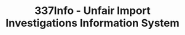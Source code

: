 ---
bigquery: https://console.cloud.google.com/bigquery?p=patents-public-data&d=usitc_investigations&page=dataset&project=sheets-management-319211
citation: US International Trade Commission 337Info Unfair Import Investigations Information
  System
contributors: US International Trade Comission
cost: None
description: US International Trade Commission 337Info Unfair Import Investigations
  Information System contains data on investigations done under Section 337. Section
  337 declares the infringement of certain statutory intellectual property rights
  and other forms of unfair competition in import trade to be unlawful practices.
  Most Section 337 investigations involve allegations of patent or registered trademark
  infringement.
documentation: FAQ and tutorial available on the site
last_edit: 04/10/2022, 21:53:56
location: https://pubapps2.usitc.gov/337external/
maintained_by: US International Trade Comission
schema_fields:
- dateCreated
- ouiiParticipation
- teoProceedingInvolved
- finalDetNoViolation
- investigationNo
- id
- investigationType
- startDateMarkmanHearing
- patentNumber
- currentStatus
- copyrightNumbers
- title
- markmanHearing
- complainant
- dateComplaintFiled
- endDateMarkmanHearing
- publication_number
- actualStartDateEvidHear
- teoReliefGranted
- gcAttorney
- finalIdOnViolationIssue
- respondent
- investigationTermDate
- finalIdOnViolationDue
- trademarkNumbers
- finalDetViolation
- patentNumbers
- targetDate
- scheduledEndDateEvidHear
- aljAssigned
- cafcAppeals
- actualEndDateEvidHear
- currentActiveALJ
- dateOfPublicationFrNotice
- teoIdIssueDate
- issueDateOtherNonFinal
- internalRemand
- lastUpdated
- ouiiAttorney
- scheduledStartDateEvidHear
- teoIdDueDate
- invUnfairAct
- docketNo
- htsNumbers
shortname: unfair_import_investigations
tags:
- import
- legal
- trade
timeframe: 2008-2021 (prior to 2008 downloadable as a JSON file)
title: 337Info - Unfair Import Investigations Information System
uuid: 2721f5ec-e599-4890-9265-9706719fc71e
---
